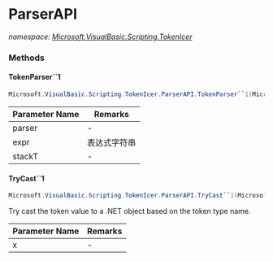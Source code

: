 ﻿# ParserAPI
_namespace: <a href="#" onClick="load('/docs/Microsoft.VisualBasic.Scripting.TokenIcer/index.md')">Microsoft.VisualBasic.Scripting.TokenIcer</a>_





### Methods

#### TokenParser``1
```csharp
Microsoft.VisualBasic.Scripting.TokenIcer.ParserAPI.TokenParser``1(Microsoft.VisualBasic.Scripting.TokenIcer.TokenParser{``0},System.String,Microsoft.VisualBasic.Scripting.TokenIcer.StackTokens{``0})
```


|Parameter Name|Remarks|
|--------------|-------|
|parser|-|
|expr|表达式字符串|
|stackT|-|


#### TryCast``1
```csharp
Microsoft.VisualBasic.Scripting.TokenIcer.ParserAPI.TryCast``1(Microsoft.VisualBasic.Scripting.TokenIcer.Token{``0})
```
Try cast the token value to a .NET object based on the token type name.

|Parameter Name|Remarks|
|--------------|-------|
|x|-|



